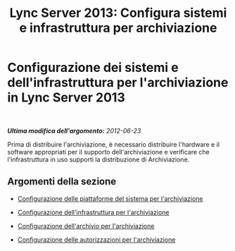﻿---
title: "Lync Server 2013: Configura sistemi e infrastruttura per archiviazione"
TOCTitle: "Lync Server 2013: Configura sistemi e infrastruttura per archiviazione"
ms:assetid: 34bc0414-bd20-436d-bfb8-e47a280d34ac
ms:mtpsurl: https://technet.microsoft.com/it-it/library/JJ204795(v=OCS.15)
ms:contentKeyID: 49300148
ms.date: 08/24/2015
mtps_version: v=OCS.15
ms.translationtype: HT
---

# Configurazione dei sistemi e dell'infrastruttura per l'archiviazione in Lync Server 2013

 

_**Ultima modifica dell'argomento:** 2012-06-23_

Prima di distribuire l'archiviazione, è necessario distribuire l'hardware e il software appropriati per il supporto dell'archiviazione e verificare che l'infrastruttura in uso supporti la distribuzione di Archiviazione.

## Argomenti della sezione

  - [Configurazione delle piattaforme del sistema per l'archiviazione](lync-server-2013-setting-up-system-platforms-for-archiving.md)

  - [Configurazione dell'infrastruttura per l'archiviazione](lync-server-2013-setting-up-the-infrastructure-for-archiving.md)

  - [Configurazione dell'archivio per l'archiviazione](lync-server-2013-setting-up-storage-for-archiving.md)

  - [Configurazione delle autorizzazioni per l'archiviazione](lync-server-2013-setting-up-permissions-for-archiving.md)

